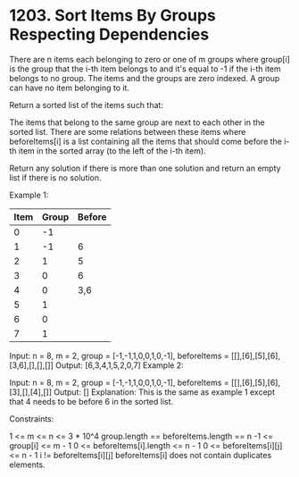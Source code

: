 # 1203. Sort Items By Groups Respecting Dependencies

There are n items each belonging to zero or one of m groups where group[i] is
the group that the i-th item belongs to and it's equal to -1 if the i-th item
belongs to no group. The items and the groups are zero indexed. A group can
have no item belonging to it.

Return a sorted list of the items such that:

The items that belong to the same group are next to each other in the sorted
list. There are some relations between these items where beforeItems[i] is a
list containing all the items that should come before the i-th item in the
sorted array (to the left of the i-th item).

Return any solution if there is more than one solution and return an empty list
if there is no solution.

Example 1:

| Item | Group | Before |
| ---- | ----- | ------ |
| 0    | -1    |        |
| 1    | -1    | 6      |
| 2    | 1     | 5      |
| 3    | 0     | 6      |
| 4    | 0     | 3,6    |
| 5    | 1     |        |
| 6    | 0     |        |
| 7    | 1     |        |

Input: n = 8, m = 2, group = [-1,-1,1,0,0,1,0,-1], beforeItems = [[],[6],[5],[6],[3,6],[],[],[]]
Output: [6,3,4,1,5,2,0,7]
Example 2:

Input: n = 8, m = 2, group = [-1,-1,1,0,0,1,0,-1], beforeItems = [[],[6],[5],[6],[3],[],[4],[]]
Output: []
Explanation: This is the same as example 1 except that 4 needs to be before 6 in the sorted list.

Constraints:

1 <= m <= n <= 3 \* 10^4
group.length == beforeItems.length == n
-1 <= group[i] <= m - 1
0 <= beforeItems[i].length <= n - 1
0 <= beforeItems[i][j] <= n - 1
i != beforeItems[i][j]
beforeItems[i] does not contain duplicates elements.
